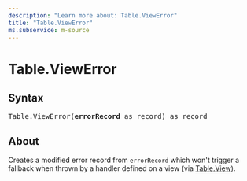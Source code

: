 ```yaml
---
description: "Learn more about: Table.ViewError"
title: "Table.ViewError"
ms.subservice: m-source
---
```

# Table.ViewError

## Syntax

<pre>
Table.ViewError(<b>errorRecord</b> as record) as record
</pre>

## About

Creates a modified error record from `errorRecord` which won't trigger a fallback when thrown by a handler defined on a view (via [Table.View](/powerquery-m/table-view)).
